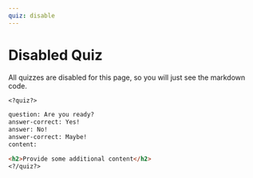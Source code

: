 ```yaml
---
quiz: disable
---
```


# Disabled Quiz

All quizzes are disabled for this page, so you will just see the markdown code.

```markdown
<?quiz?>

question: Are you ready?
answer-correct: Yes!
answer: No!
answer-correct: Maybe!
content:

<h2>Provide some additional content</h2>
<?/quiz?>
```
